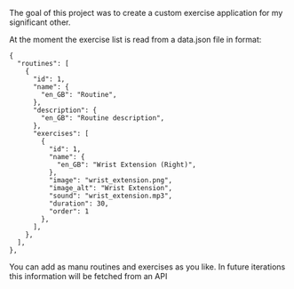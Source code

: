 The goal of this project was to create a custom exercise application for my significant other.

At the moment the exercise list is read from a data.json file in format:

```
{
  "routines": [
    {
      "id": 1,
      "name": {
        "en_GB": "Routine",
      },
      "description": {
        "en_GB": "Routine description",
      },
      "exercises": [
        {
          "id": 1,
          "name": {
            "en_GB": "Wrist Extension (Right)",
          },
          "image": "wrist_extension.png",
          "image_alt": "Wrist Extension",
          "sound": "wrist_extension.mp3",
          "duration": 30,
          "order": 1
        },
      ],
    },
  ],
},
```

You can add as manu routines and exercises as you like. In future iterations this information will be fetched from an API
